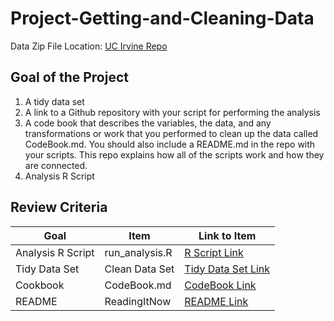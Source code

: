 # Project-Getting-and-Cleaning-Data

Data Zip File Location: [UC Irvine Repo](https://d396qusza40orc.cloudfront.net/getdata%2Fprojectfiles%2FUCI%20HAR%20Dataset.zip "Clicking will download the data")

## Goal of the Project
1. A tidy data set 
2. A link to a Github repository with your script for performing the analysis 
3. A code book that describes the variables, the data, and any transformations or work that you performed to clean up the data called CodeBook.md. You should also include a README.md in the repo with your scripts. This repo explains how all of the scripts work and how they are connected.
4. Analysis R Script

## Review Criteria

Goal | Item | Link to Item
--- | --- | ---
Analysis R Script |  run_analysis.R |  [R Script Link](https://github.com/aryanveer/Project-Getting-and-Cleaning-Data/blob/master/run_analysis.R)
Tidy Data Set |  Clean Data Set |  [Tidy Data Set Link](https://github.com/aryanveer/Project-Getting-and-Cleaning-Data/blob/master/tidyData.txt "tidyData.txt")
Cookbook | CodeBook.md |  [CodeBook Link](https://github.com/aryanveer/Project-Getting-and-Cleaning-Data/blob/master/Codebook.md "CodeBook.md")
README | ReadingItNow |  [README Link](https://github.com/aryanveer/Project-Getting-and-Cleaning-Data/blob/master/README.md "README.md")
